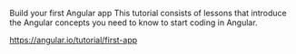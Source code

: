 Build your first Angular app
This tutorial consists of lessons that introduce the Angular concepts you need to know to start coding in Angular.

https://angular.io/tutorial/first-app
